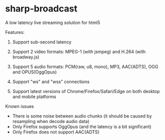 # sharp-broadcast
A low latency live streaming solution for html5

Features:

1. Support sub-second latency

2. Support 2 video formats: MPEG-1 (with jsmpeg) and H.264 (with broadway.js)

3. Support 5 audio formats: PCM(raw, u8, mono), MP3, AAC(ADTS), OGG and OPUS(OggOpus)

4. Support "ws" and "wss" connections

5. Support latest versions of Chrome/Firefox/Safari/Edge on both desktop and mobile platforms

Known issues

- There is some noise between audio chunks (it should be caused by resampling when decode audio data)
- Only Firefox supports OggOpus (and the latency is a bit significant)
- Only Firefox does not support AAC(ADTS)

